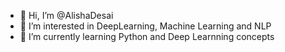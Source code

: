 - 👋 Hi, I’m @AlishaDesai
- 👀 I’m interested in DeepLearning, Machine Learning and NLP
- 🌱 I’m currently learning Python and Deep Learnning concepts


<!---
AlishaDesai/AlishaDesai is a ✨ special ✨ repository because its `README.md` (this file) appears on your GitHub profile.
You can click the Preview link to take a look at your changes.
--->
